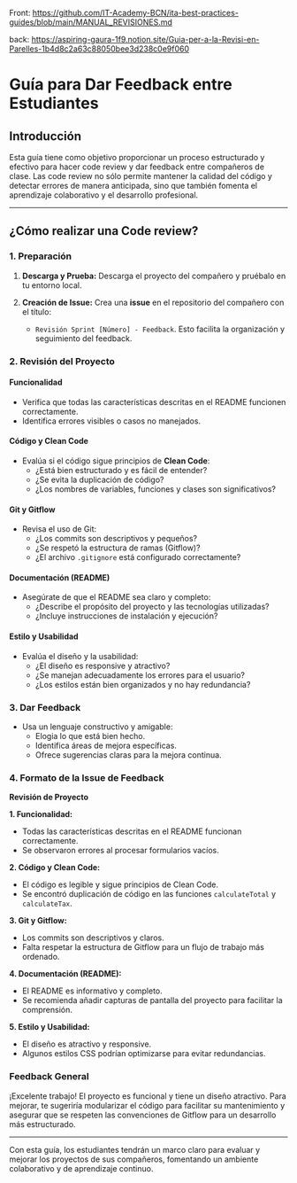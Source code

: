 



Front: https://github.com/IT-Academy-BCN/ita-best-practices-guides/blob/main/MANUAL_REVISIONES.md

back: https://aspiring-gaura-1f9.notion.site/Guia-per-a-la-Revisi-en-Parelles-1b4d8c2a63c88050bee3d238c0e9f060



# Guía para Dar Feedback entre Estudiantes

## Introducción

Esta guía tiene como objetivo proporcionar un proceso estructurado y efectivo para hacer code review y dar feedback  entre compañeros de clase. Las code review no sólo permite mantener la calidad del código y detectar errores de manera anticipada, sino que también fomenta el aprendizaje colaborativo y el desarrollo profesional.

---

## ¿Cómo realizar una Code review?

### 1. Preparación

1. **Descarga y Prueba:** Descarga el proyecto del compañero y pruébalo en tu entorno local.
   
2. **Creación de Issue:** Crea una **issue** en el repositorio del compañero con el título:  
   - `Revisión Sprint [Número] - Feedback`. Esto facilita la organización y seguimiento del feedback.

### 2. Revisión del Proyecto

#### Funcionalidad

- Verifica que todas las características descritas en el README funcionen correctamente.
- Identifica errores visibles o casos no manejados.

#### Código y Clean Code

- Evalúa si el código sigue principios de **Clean Code**:
  - ¿Está bien estructurado y es fácil de entender?
  - ¿Se evita la duplicación de código?
  - ¿Los nombres de variables, funciones y clases son significativos?

#### Git y Gitflow

- Revisa el uso de Git:
  - ¿Los commits son descriptivos y pequeños?
  - ¿Se respetó la estructura de ramas (Gitflow)?
  - ¿El archivo `.gitignore` está configurado correctamente?

#### Documentación (README)

- Asegúrate de que el README sea claro y completo:
  - ¿Describe el propósito del proyecto y las tecnologías utilizadas?
  - ¿Incluye instrucciones de instalación y ejecución?

#### Estilo y Usabilidad

- Evalúa el diseño y la usabilidad:
  - ¿El diseño es responsive y atractivo?
  - ¿Se manejan adecuadamente los errores para el usuario?
  - ¿Los estilos están bien organizados y no hay redundancia?

### 3. Dar Feedback

- Usa un lenguaje constructivo y amigable:
  - Elogia lo que está bien hecho.
  - Identifica áreas de mejora específicas.
  - Ofrece sugerencias claras para la mejora continua.

### 4. Formato de la Issue de Feedback

**Revisión de Proyecto**

**1. Funcionalidad:**
- Todas las características descritas en el README funcionan correctamente.
- Se observaron errores al procesar formularios vacíos.

**2. Código y Clean Code:**
- El código es legible y sigue principios de Clean Code.
- Se encontró duplicación de código en las funciones `calculateTotal` y `calculateTax`.

**3. Git y Gitflow:**
- Los commits son descriptivos y claros.
- Falta respetar la estructura de Gitflow para un flujo de trabajo más ordenado.

**4. Documentación (README):**
- El README es informativo y completo.
- Se recomienda añadir capturas de pantalla del proyecto para facilitar la comprensión.

**5. Estilo y Usabilidad:**
- El diseño es atractivo y responsive.
- Algunos estilos CSS podrían optimizarse para evitar redundancias.

### Feedback General

¡Excelente trabajo! El proyecto es funcional y tiene un diseño atractivo. Para mejorar, te sugeriría modularizar el código para facilitar su mantenimiento y asegurar que se respeten las convenciones de Gitflow para un desarrollo más estructurado.

---

Con esta guía, los estudiantes tendrán un marco claro para evaluar y mejorar los proyectos de sus compañeros, fomentando un ambiente colaborativo y de aprendizaje continuo.